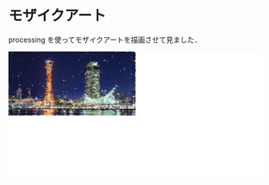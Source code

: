 # モザイクアート

processing を使ってモザイクアートを描画させて見ました．

![picture_kobe](https://github.com/hiratekatayama/pic_art/blob/master/picture_mosaic/picture_mosaic_0314.png)
